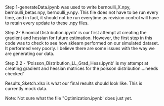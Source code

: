 Step 1-generateData.ipynb was used to write bernoulli_X.npy, bernoulli_betas.npy, bernoulli_y.npy.  This file does not have to be run every time, and in fact, it should not be run everytime as revision control will have to retain every update to these .npy files.  

Step 2-'Binomial Distribution.ipynb' is our first attempt at creating the gradient and hessian for future estimation.  However, the first step in this code was to check to see how sklearn performed on our simulated dataset.  It performed very poorly.  I believe there are some issues with the way we are generating our data.

Step 2.2 - 'Poisson_Distribution_LL_Grad_Hess.ipynb' is my attempt at creating gradient and hessian matrices for the poisson distribution....needs checked'

Results_Sketch.xlsx is what our final results should look like.  This is currently mock data.

Note:  Not sure what the file "Optimization.ipynb' does just yet.
